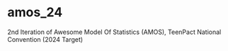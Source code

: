 # amos_24
2nd Iteration of Awesome Model Of Statistics (AMOS), TeenPact National Convention (2024 Target)
